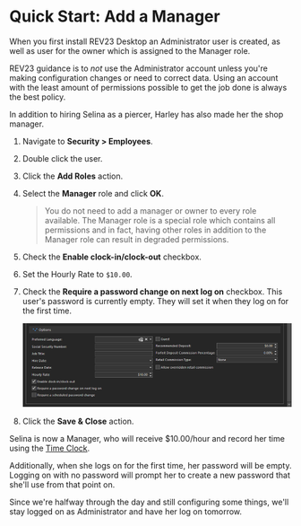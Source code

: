 # Quick Start: Add a Manager

When you first install REV23 Desktop an Administrator user is created, as well as user for the owner which is assigned to the Manager role.

REV23 guidance is to *not* use the Administrator account unless you're making configuration changes or need to correct data. Using an account with the least amount of permissions possible to get the job done is always the best policy.

In addition to hiring Selina as a piercer, Harley has also made her the shop manager.

1. Navigate to **Security > Employees**.
2. Double click the user.
3. Click the **Add Roles** action.
4. Select the **Manager** role and click **OK**.
   > You do not need to add a manager or owner to every role available. The Manager role is a special role which contains all permissions and in fact, having other roles in addition to the Manager role can result in degraded permissions.
5. Check the **Enable clock-in/clock-out** checkbox.
6. Set the Hourly Rate to `$10.00`.
7. Check the **Require a password change on next log on** checkbox. This user's password is currently empty. They will set it when they log on for the first time.
   
    ![REV23 Desktop](img/employee_detail_view_options.png)

8. Click the **Save & Close** action.

Selina is now a Manager, who will receive $10.00/hour and record her time using the [Time Clock](../concepts/time-clock.md).

Additionally, when she logs on for the first time, her password will be empty. Logging on with no password will prompt her to create a new password that she'll use from that point on.

Since we're halfway through the day and still configuring some things, we'll stay logged on as Administrator and have her log on tomorrow.